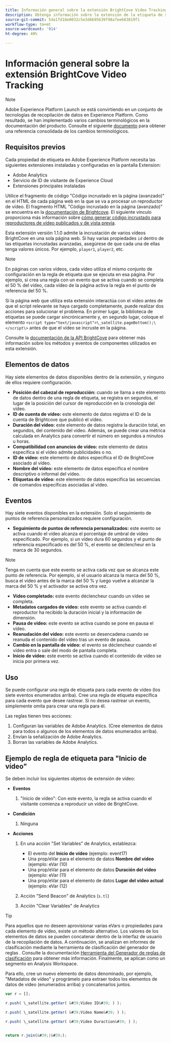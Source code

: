 ```yaml
---
title: Información general sobre la extensión BrightCove Video Tracking
description: Obtenga información sobre la extensión de la etiqueta de seguimiento de vídeo BrightCove en Adobe Experience Platform.
source-git-commit: 5da1fd18e0032c5e3d6695639f98a7ee683819f1
workflow-type: tm+mt
source-wordcount: '914'
ht-degree: 40%

---
```


# Información general sobre la extensión BrightCove Video Tracking

>[!NOTE]
>
>Adobe Experience Platform Launch se está convirtiendo en un conjunto de tecnologías de recopilación de datos en Experience Platform. Como resultado, se han implementado varios cambios terminológicos en la documentación del producto. Consulte el siguiente [documento](../../../term-updates.md) para obtener una referencia consolidada de los cambios terminológicos.

## Requisitos previos

Cada propiedad de etiqueta en Adobe Experience Platform necesita las siguientes extensiones instaladas y configuradas en la pantalla Extension:

* Adobe Analytics
* Servicio de ID de visitante de Experience Cloud
* Extensiones principales instaladas

Utilice el fragmento de código &quot;Código incrustado en la página (avanzado)&quot; en el HTML de cada página web en la que se va a procesar un reproductor de vídeo. El fragmento HTML &quot;Código incrustado en la página (avanzado)&quot; se encuentra en la [documentación de Brightcove](https://studio.support.brightcove.com/publish/choosing-correct-embed-code.html#inpage). El siguiente vínculo proporciona más información sobre [cómo generar código incrustado para reproductores de vídeo publicados y de vista previa](https://es.studio.support.brightcove.com/players/generating-player-embed-code.html).

Esta extensión versión 1.1.0 admite la incrustación de varios vídeos BrightCove en una sola página web. Si hay varias propiedades `id` dentro de las etiquetas incrustadas avanzadas, asegúrese de que cada una de ellas tenga valores únicos. Por ejemplo, `player1`, `player2`, etc.

>[!NOTE]
>
>En páginas con varios vídeos, cada vídeo utiliza el mismo conjunto de configuración en la regla de etiqueta que se ejecuta en esa página. Por ejemplo, si crea una regla con un evento que se activa cuando se completa el 50 % del vídeo, cada vídeo de la página activa la regla en el punto de referencia del 50 %.

Si la página web que utiliza esta extensión interactúa con el vídeo antes de que el script relevante se haya cargado completamente, puede realizar dos acciones para solucionar el problema. En primer lugar, la biblioteca de etiquetas se puede cargar sincrónicamente y, en segundo lugar, coloque el elemento `<script type="text/javascript">\_satellite.pageBottom();\</script\>` antes de que el vídeo se incruste en la página.

Consulte la [documentación de la API BrightCove](https://docs.brightcove.com/brightcove-player/1.x/Player.html#vjsplayer) para obtener más información sobre los métodos y eventos de componentes utilizados en esta extensión.

## Elementos de datos

Hay siete elementos de datos disponibles dentro de la extensión, y ninguno de ellos requiere configuración.

* **Posición del cabezal de reproducción:** cuando se llama a este elemento de datos dentro de una regla de etiqueta, se registra en segundos, el lugar de la posición del cursor de reproducción en la cronología del vídeo.
* **ID de cuenta de vídeo:** este elemento de datos registra el ID de la cuenta de Brightcove que publicó el vídeo.
* **Duración del vídeo:** este elemento de datos registra la duración total, en segundos, del contenido del vídeo. Además, se puede crear una métrica calculada en Analytics para convertir el número en segundos a minutos u horas.
* **Compatibilidad con anuncios de vídeo:** este elemento de datos especifica si el vídeo admite publicidades o no.
* **ID de vídeo:** este elemento de datos especifica el ID de BrightCove asociado al vídeo.
* **Nombre del vídeo:** este elemento de datos especifica el nombre descriptivo o informal del vídeo.
* **Etiquetas de vídeo:** este elemento de datos especifica las secuencias de comandos específicas asociadas al vídeo.

## Eventos

Hay siete eventos disponibles en la extensión. Solo el seguimiento de puntos de referencia personalizados requiere configuración.

* **Seguimiento de puntos de referencia personalizados:** este evento se activa cuando el vídeo alcanza el porcentaje de umbral de vídeo especificado. Por ejemplo, si un vídeo dura 60 segundos y el punto de referencia especificado es del 50 %, el evento se déclencheur en la marca de 30 segundos.

>[!NOTE]
>
>Tenga en cuenta que este evento se activa cada vez que se alcanza este punto de referencia. Por ejemplo, si el usuario alcanza la marca del 50 %, busca el vídeo antes de la marca del 50 % y luego vuelve a alcanzar la marca del 50 % y el activador se activa otra vez.

* **Vídeo completado:** este evento déclencheur cuando un vídeo se completa.
* **Metadatos cargados de vídeo:** este evento se activa cuando el reproductor ha recibido la duración inicial y la información de dimensión.
* **Pausa de vídeo:** este evento se activa cuando se pone en pausa el vídeo.
* **Reanudación del vídeo:** este evento se desencadena cuando se reanuda el contenido del vídeo tras un evento de pausa.
* **Cambio en la pantalla de vídeo:**  el evento se déclencheur cuando el vídeo entra o sale del modo de pantalla completa.
* **Inicio de vídeo:** este evento se activa cuando el contenido de vídeo se inicia por primera vez.

## Uso

Se puede configurar una regla de etiqueta para cada evento de vídeo (los siete eventos enumerados arriba). Cree una regla de etiqueta específica para cada evento que desee rastrear. Si no desea rastrear un evento, simplemente omita para crear una regla para él.

Las reglas tienen tres acciones:

1. Configuran las variables de Adobe Analytics. (Cree elementos de datos para todos o algunos de los elementos de datos enumerados arriba).
1. Envían la señalización de Adobe Analytics.
1. Borran las variables de Adobe Analytics.

## Ejemplo de regla de etiqueta para &quot;Inicio de vídeo&quot;

Se deben incluir los siguientes objetos de extensión de vídeo:

* **Eventos**

   1. &quot;Inicio de vídeo&quot;: Con este evento, la regla se activa cuando el visitante comienza a reproducir un vídeo de BrightCove.

* **Condición**

   1. Ninguna

* **Acciones**

   1. En una acción &quot;Set Variables&quot; de Analytics, establezca:

      * El evento del **Inicio de vídeo** (ejemplo: event17)
      * Una prop/eVar para el elemento de datos **Nombre del vídeo** (ejemplo: eVar (10)
      * Una prop/eVar para el elemento de datos **Duración del vídeo** (ejemplo: eVar (11)
      * Una prop/eVar para el elemento de datos **Lugar del vídeo actual** (ejemplo: eVar (12)
   1. Acción &quot;Send Beacon&quot; de Analytics (`s.tl`)
   1. Acción &quot;Clear Variables&quot; de Analytics


>[!TIP]
>
>Para aquellos que no deseen aprovisionar varias eVars o propiedades para cada elemento de vídeo, existe un método alternativo. Los valores de los elementos de datos se pueden concatenar dentro de la interfaz de usuario de la recopilación de datos. A continuación, se analizan en informes de clasificación mediante la herramienta de clasificación del generador de reglas . Consulte la documentación [Herramienta del Generador de reglas de clasificación](https://experienceleague.adobe.com/docs/analytics/components/classifications/classifications-rulebuilder/classification-rule-builder.html?lang=es) para obtener más información. Finalmente, se aplican como un segmento en Analysis Workspace.
>
>Para ello, cree un nuevo elemento de datos denominado, por ejemplo, &quot;Metadatos de vídeo&quot; y prográmelo para extraer todos los elementos de datos de vídeo (enumerados arriba) y concatenarlos juntos.

```javascript
var r = [];

r.push( \_satellite.getVar( &#39;Video ID&#39; ) );

r.push( \_satellite.getVar( &#39;Video Name&#39; ) );

r.push( \_satellite.getVar( &#39;Video Duraction&#39; ) );


return r.join(&#39;|&#39;);
```
